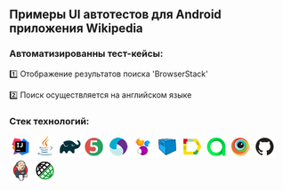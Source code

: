 ## Примеры UI автотестов для Android приложения Wikipedia
### Автоматизированны тест-кейсы:
:one: Отображение результатов поиска 'BrowserStack'

:two: Поиск осуществляется на английском языке 

### Стек технологий:
![](img/Intelij_IDEA.png)
![](img/Java.png)
![](img/Gradle.png)
![](img/JUnit5.png)
![](img/Appium.png)
![](img/Selenide.png)
![](img/Selenoid.png)
![](img/Allure_Report.png)
![](img/allureTestOps.png)
![](img/Browserstack.png)
![](img/Github.png)
![](img/Jenkins.png)
![](img/Rest-Assured.png)

